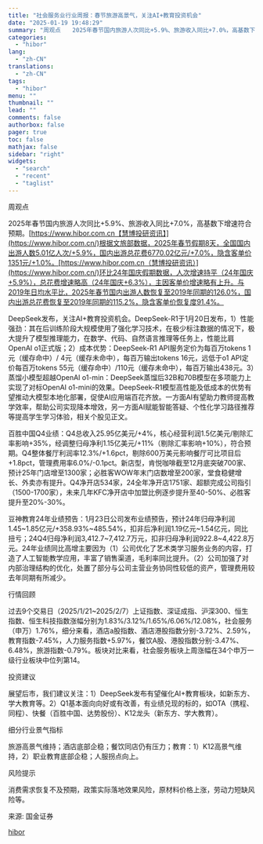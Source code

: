 ```yaml
---
title: "社会服务业行业周报：春节旅游高景气，关注AI+教育投资机会"
date: "2025-01-19 19:48:29"
summary: "周观点　　2025年春节国内旅游人次同比+5.9%、旅游收入同比+7.0%，高基数下增速符合预..."
categories:
  - "hibor"
lang:
  - "zh-CN"
translations:
  - "zh-CN"
tags:
  - "hibor"
menu: ""
thumbnail: ""
lead: ""
comments: false
authorbox: false
pager: true
toc: false
mathjax: false
sidebar: "right"
widgets:
  - "search"
  - "recent"
  - "taglist"
---
```


周观点

2025年春节国内旅游人次同比+5.9%、旅游收入同比+7.0%，高基数下增速符合预期。[https://www.hibor.com.cn【慧博投研资讯】](https://www.hibor.com.cn/)根据文旅部数据，2025年春节假期8天，全国国内出游人数5.01亿人次/+5.9%，国内出游总花费6770.02亿元/+7.0%，隐含客单价1351元/+1.0%。[https://www.hibor.com.cn（慧博投研资讯）](https://www.hibor.com.cn/)环比24年国庆假期数据，人次增速持平（24年国庆+5.9%），总花费增速略高（24年国庆+6.3%），主因客单价增速略有上升。与2019年日均水平比，2025年春节国内出游人数恢复至2019年同期的126.0%，国内出游总花费恢复至2019年同期的115.2%，隐含客单价恢复度91.4%。

DeepSeek发布，关注AI+教育投资机会。DeepSeek-R1于1月20日发布，1）性能强劲：其在后训练阶段大规模使用了强化学习技术，在极少标注数据的情况下，极大提升了模型推理能力，在数学、代码、自然语言推理等任务上，性能比肩OpenAI o1正式版；2）成本优势：DeepSeek-R1 API服务定价为每百万tokens 1元（缓存命中）/ 4元（缓存未命中），每百万输出tokens 16元，远低于o1 API定价每百万tokens 55元（缓存命中）/110元（缓存未命中），每百万输出438元。3）蒸馏小模型超越OpenAI o1-min：DeepSeek蒸馏后32B和70B模型在多项能力上实现了对标OpenAI o1-mini的效果。DeepSeek-R1模型高性能及低成本的优势有望推动大模型本地化部署，促使AI应用端百花齐放。一方面AI有望助力教师提高教学效率，帮助公司实现降本增效，另一方面AI赋能智能答疑、个性化学习路径推荐等提高学生学习体验，相关个股见正文。

百胜中国Q4业绩：Q4总收入25.95亿美元/+4%，核心经营利润1.5亿美元/剔除汇率影响+35%，经调整归母净利1.15亿美元/+11%（剔除汇率影响+10%），符合预期。Q4整体餐厅利润率12.3%/+1.6pct，剔除600万美元影响餐厅可比项目后+1.8pct，管理费用率6.0%/-0.1pct。新店型，肯悦咖啡截至12月底突破700家、预计25年门店增至1300家；必胜客WOW年末门店数增至200家，堂食稳健增长、外卖亦有提升。Q4净开店534家，24全年净开店1751家、超额完成公司指引（1500-1700家），未来几年KFC净开店中加盟比例逐步提升至40-50%、必胜客提升至20%-30%。

豆神教育24年业绩预告：1月23日公司发布业绩预告，预计24年归母净利润1.45~1.85亿元/+358.93%~485.54%，扣非后净利润1.19亿元~1.54亿元，同比扭亏；24Q4归母净利润3,412.7~7,412.7万元，扣非归母净利润922.8~4,422.8万元。24年业绩同比高增主要因为（1）公司优化了艺术类学习服务业务的内容，打造了人工智能教学应用，丰富了销售渠道，毛利率同比提升。（2）公司加强了对内部治理结构的优化，处置了部分与公司主营业务协同性较低的资产，管理费用较去年同期有所减少。

行情回顾

过去9个交易日（2025/1/21~2025/2/7）上证指数、深证成指、沪深300、恒生指数、恒生科技指数涨幅分别为1.83%/3.12%/1.65%/6.06%/12.08%，社会服务（申万）1.76%，细分来看，酒店a股指数、酒店港股指数分别-3.72%、2.59%，教育指数-7.45%，人力服务指数+5.97%，餐饮A股、港股指数分别-3.47%、6.48%，旅游指数-0.79%。板块对比来看，社会服务板块上周涨幅在34个申万一级行业板块中位列第14。

投资建议

展望后市，我们建议关注：1）DeepSeek发布有望催化AI+教育板块，如新东方、学大教育等。2）Q1基本面向向好或有改善，有业绩兑现的标的，如OTA（携程、同程）、快餐（百胜中国、达势股份）、K12龙头（新东方、学大教育）。

细分行业景气指标

旅游高景气维持；酒店底部企稳；餐饮同店仍有压力；教育：1）K12高景气维持，2）职业教育底部企稳；人服拐点向上。

风险提示

消费需求恢复不及预期，政策实际落地效果风险，原材料价格上涨，劳动力短缺风险等。

来源: 国金证券

[hibor](https://www.hibor.com.cn/data/ca6e7498f89841e6a12e6afa5821f731.html)
